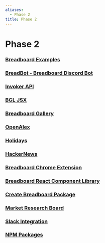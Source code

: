 ```yaml
---
aliases:
  - Phase 2
title: Phase 2
---
```


# Phase 2

### [Breadboard Examples](Breadboard%20Examples.md)

### [BreadBot - Breadboard Discord Bot](BreadBot%20-%20Breadboard%20Discord%20Bot.md)

### [Invoker API](Invoker%20API.md)

### [BGL JSX](BGL%20JSX.md)

### [Breadboard Gallery](Breadboard%20Gallery.md)

### [OpenAlex](OpenAlex.md)

### [Holidays](Holidays.md)

### [HackerNews](HackerNews.md)

### [Breadboard Chrome Extension](Breadboard%20Chrome%20Extension.md)

### [Breadboard React Component Library](Breadboard%20React%20Component%20Library.md)

### [Create Breadboard Package](Create%20Breadboard%20Package.md)

### [Market Research Board](Market%20Research%20Board.md)

### [Slack Integration](Slack%20Integration.md)

### [NPM Packages](NPM%20Packages.md)
